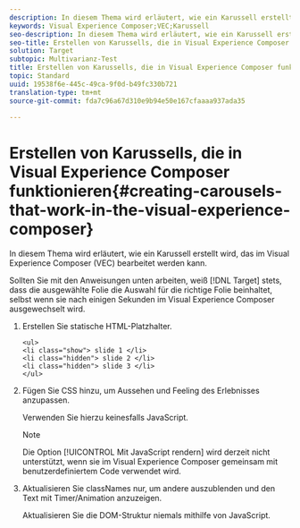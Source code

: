 ```yaml
---
description: In diesem Thema wird erläutert, wie ein Karussell erstellt wird, das im Visual Experience Composer (VEC) bearbeitet werden kann.
keywords: Visual Experience Composer;VEC;Karussell
seo-description: In diesem Thema wird erläutert, wie ein Karussell erstellt wird, das im Visual Experience Composer (VEC) bearbeitet werden kann.
seo-title: Erstellen von Karussells, die in Visual Experience Composer funktionieren
solution: Target
subtopic: Multivarianz-Test
title: Erstellen von Karussells, die in Visual Experience Composer funktionieren
topic: Standard
uuid: 19538f6e-445c-49ca-9f0d-b49fc330b721
translation-type: tm+mt
source-git-commit: fda7c96a67d310e9b94e50e167cfaaaa937ada35

---
```



# Erstellen von Karussells, die in Visual Experience Composer funktionieren{#creating-carousels-that-work-in-the-visual-experience-composer}

In diesem Thema wird erläutert, wie ein Karussell erstellt wird, das im Visual Experience Composer (VEC) bearbeitet werden kann.

Sollten Sie mit den Anweisungen unten arbeiten, weiß [!DNL Target] stets, dass die ausgewählte Folie die Auswahl für die richtige Folie beinhaltet, selbst wenn sie nach einigen Sekunden im Visual Experience Composer ausgewechselt wird.

1. Erstellen Sie statische HTML-Platzhalter.

   ```
   <ul>
   <li class="show"> slide 1 </li>
   <li class="hidden"> slide 2 </li>
   <li class="hidden"> slide 3 </li>
   </ul>
   ```

1. Fügen Sie CSS hinzu, um Aussehen und Feeling des Erlebnisses anzupassen.

   Verwenden Sie hierzu keinesfalls JavaScript.

   >[!NOTE]
   >
   >Die Option [!UICONTROL Mit JavaScript rendern] wird derzeit nicht unterstützt, wenn sie im Visual Experience Composer gemeinsam mit benutzerdefiniertem Code verwendet wird.

1. Aktualisieren Sie classNames nur, um andere auszublenden und den Text mit Timer/Animation anzuzeigen.

   Aktualisieren Sie die DOM-Struktur niemals mithilfe von JavaScript.